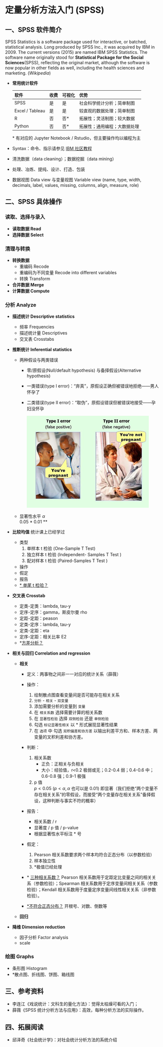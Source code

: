 # 定量分析方法入门 (SPSS)

## 一、SPSS 软件简介

SPSS Statistics is a software package used for interactive, or batched, statistical analysis. Long produced by SPSS Inc., it was acquired by IBM in 2009. The current versions (2015) are named IBM SPSS Statistics. The software name originally stood for **Statistical Package for the Social Sciences**(SPSS), reflecting the original market, although the software is now popular in other fields as well, including the health sciences and marketing. (_Wikipedia_)

- **常用统计软件**

  | 软件            | 收费 | 可视化 | 优势                         |
  | --------------- | ---- | ------ | ---------------------------- |
  | SPSS            | 是   | 是     | 社会科学统计分析；简单制图   |
  | Excel / Tableau | 是   | 是     | 较直观的数据处理；简单制图   |
  | R               | 否   | 否\*   | 拓展性；灵活制图；较大数据   |
  | Python          | 否   | 否\*   | 拓展性；通用编程；大数据处理 |

  \* 有对应的 Jupyter Notebook / Rstudio，但主要操作均以编程为主

- Syntax：命令、指示请参见 [IBM 社区教程](https://www.ibm.com/developerworks/cn/data/library/techarticle/dm-1111zhangsw/index.html)

- 清洗数据（data cleaning）；数据挖掘（data mining）

- 处理、冶炼、提纯、设计、打造、包装

- 数据视图 Data view 与变量视图 Variable view (name, type, width, decimals, label, values, missing, columns, align, measure, role)

## 二、SPSS 具体操作

### 读取、选择与录入

- **读取数据 Read**
- **选择数据 Select**

### 清理与转换

- **转换数据**
  - 重编码 Recode
  - 重编码为不同变量 Recode into different variables
  - 转换 Transform
- **合并数据 Merge**
- **计算数据 Compute**

### 分析 Analyze

- **描述统计 Descriptive statistics**
  - 频率 Frequencies
  - 描述统计量 Descriptives
  - 交叉表 Crosstabs
- **推断统计 Inferential statistics**

  - 两种假设与两类错误

    - 零/原假设(Null/default hypothesis) 与备择假设(Alternative hypothesis)
    - 一类错误(type I error)：“弃真”，原假设正确但被错误地拒绝——男人怀孕了
    - 二类错误(type II error)：“取伪”，原假设错误但被错误地接受——孕妇没怀孕

      <img src="https://github.com/reycn/Data-Techs-for-Social-Science/blob/master/res/SPSS/error-types.jpg?raw=true" width="400">

  - 显著性水平 $\alpha$  
    0.05 \*
    0.01 \*\*

- **比较均值** 统计课上已经学过
  - 类型
    1. 单样本 t 检验 (One-Sample T Test)
    2. 独立样本 t 检验 (Independent- Samples T Test )
    3. 配对样本 t 检验 (Paired-Samples T Test )
  - 操作
  - 假定
  - 报告
  - [\* 单尾 t 检验？](https://wenku.baidu.com/view/e8ff504aa8956bec0975e30a.html)
- **交叉表 Crosstab**
  - 定类-定类：lambda, tau-y
  - 定序-定序：gamma，斯皮尔曼 rho
  - 定距-定距：peason
  - 定类-定序：lambda, tau-y
  - 定类-定距：eta
  - 定序-定距：相关比率 E2
  - \*[方差分析？](https://zhuanlan.zhihu.com/p/26549114)
- **相关与回归 Correlation and regression**

  - **相关**

    - 定义：两事物之间非一一对应的统计关系（薛薇）
    - 操作：

      1. 绘制散点图查看变量间是否可能存在相关关系
      2. `分析` - `相关` - `双变量`
      3. 添加需要分析的变量到 `变量`
      4. 在 `相关系数` 选择需要计算的相关系数
      5. 在 `显著性检验` 选择 `双侧检验` 还是 `单侧检验`
      6. 勾选 `标记显著性相关` 以 \* 形式展现显著性结果
      7. 在 `选项` 中 勾选 `双积偏差和协方差` 以输出利差平方和、样本方差、两变量的叉积利差和协方差。

    - 判断：
      1. 相关系数
         - 正负：正相关与负相关
         - 大小：经验值，r<0.2 极弱或无；0.2-0.4 弱；0.4-0.6 中；0.6-0.8 强；0.9-1 极强
      2. p 值  
         $p < 0.05$ ($p < \alpha, \alpha$ 也可以是 0.01) 即显著（我们拒绝“两个变量不存在相关关系”的零假设，而接受“两个变量存在相关关系”备择假设，这种判断与事实不符的概率）
    - 报告：

      - 相关系数 / r
      - 显著度 / p 值 / p-value
      - 根据显著性水平标注 \* 号

    - 假定：
      1. Pearson 相关系数要求两个样本均符合正态分布（以参数检验）
      2. 样本独立性
      3. \*极值已经处理
    - \* [三种相关系数？](https://zhuanlan.zhihu.com/p/34717666) Pearson 相关系数用于定距定比变量之间的相关关系（参数检验）；Spearman 相关系数用于定序变量间相关关系（参数检验）；Kendall 相关系数用于度量定序变量间线性相关关系（非参数检验）。
    - [\*不符合正态分布？](https://zhuanlan.zhihu.com/p/27013779) 开根号、对数、倒数等

  - **回归**

- **降维 Dimension reduction**
  - 因子分析 Factor analysis
  - scale

### 绘图 Graphs

- 条形图 Histogram
- \*散点图、折线图、饼图、箱线图

## 三、参考资料

- 李连江《戏说统计：文科生的量化方法》：觉得太枯燥可看的入门；
- 薛薇《SPSS 统计分析方法与应用》：高效，每种分析方法的实际操作。

## 四、拓展阅读

- 邱泽奇《社会统计学》：对社会统计分析方法的系统介绍
